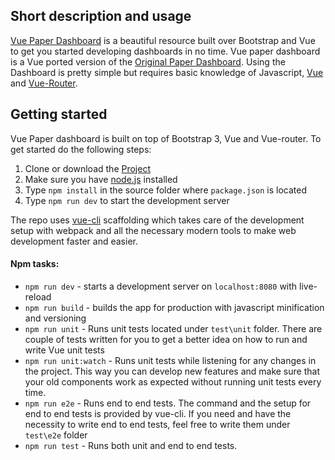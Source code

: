 ## Short description and usage

[Vue Paper Dashboard](https://github.com/cristijora/vue-paper-dashboard) is a beautiful resource built over Bootstrap and 
Vue to get you started developing dashboards in no time. Vue paper dashboard is a Vue ported version of the [Original Paper Dashboard](https://www.creative-tim.com/product/paper-dashboard).
Using the Dashboard is pretty simple but requires basic knowledge of Javascript, [Vue](https://vuejs.org/v2/guide/) and [Vue-Router](https://router.vuejs.org/en/).

## Getting started 

Vue Paper dashboard is built on top of Bootstrap 3, Vue and Vue-router. 
To get started do the following steps: 

1. Clone or download the [Project](https://github.com/cristijora/vue-paper-dashboard)
2. Make sure you have [node.js](https://nodejs.org/en/) installed
3. Type `npm install` in the source folder where `package.json` is located
4. Type `npm run dev` to start the development server

The repo uses [vue-cli](https://github.com/vuejs/vue-cli) scaffolding which takes care
of the development setup with webpack and all the necessary modern tools to make web development faster and easier.

#### Npm tasks:
- `npm run dev` - starts a development server on `localhost:8080` with live-reload 
- `npm run build` - builds the app for production with javascript minification and versioning
- `npm run unit` - Runs unit tests located under `test\unit` folder. There are couple of tests written for you to get a better idea on how to run and write Vue unit tests
- `npm run unit:watch` - Runs unit tests while listening for any changes in the project. This way you can develop new features and make sure that your old components work as expected without running unit tests every time.
- `npm run e2e` - Runs end to end tests. The command and the setup for end to end tests is provided by vue-cli. If you need and have the necessity to write end to end tests, feel free to write them under `test\e2e` folder
- `npm run test` - Runs both unit and end to end tests. 
